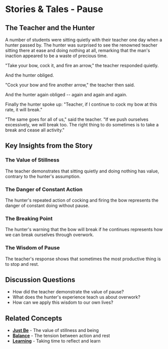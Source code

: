 # Stories & Tales - Pause

## The Teacher and the Hunter

A number of students were sitting quietly with their teacher one day when a hunter passed by. The hunter was surprised to see the renowned teacher sitting there at ease and doing nothing at all, remarking that the man's inaction appeared to be a waste of precious time.

"Take your bow, cock it, and fire an arrow," the teacher responded quietly.

And the hunter obliged.

"Cock your bow and fire another arrow," the teacher then said.

And the hunter again obliged -- again and again and again.

Finally the hunter spoke up: "Teacher, if I continue to cock my bow at this rate, it will break."

"The same goes for all of us," said the teacher. "If we push ourselves excessively, we will break too. The right thing to do sometimes is to take a break and cease all activity."

## Key Insights from the Story

### The Value of Stillness
The teacher demonstrates that sitting quietly and doing nothing has value, contrary to the hunter's assumption.

### The Danger of Constant Action
The hunter's repeated action of cocking and firing the bow represents the danger of constant doing without pause.

### The Breaking Point
The hunter's warning that the bow will break if he continues represents how we can break ourselves through overwork.

### The Wisdom of Pause
The teacher's response shows that sometimes the most productive thing is to stop and rest.

## Discussion Questions
- How did the teacher demonstrate the value of pause?
- What does the hunter's experience teach us about overwork?
- How can we apply this wisdom to our own lives?

## Related Concepts
- **[Just Be](../just-be/README.md)** - The value of stillness and being
- **[Balance](../balance/README.md)** - The tension between action and rest
- **[Learning](../learning/README.md)** - Taking time to reflect and learn

